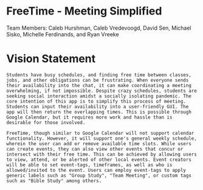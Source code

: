 # FreeTime - Meeting Simplified

Team Members: Caleb Hurshman, Caleb Vredevoogd, David Sen,
Michael Sisko, Michelle Ferdinands, and Ryan Vreeke

# Vision Statement

	Students have busy schedules, and finding free time between classes, jobs, and other obligations can be frustrating. When everyone sends their availability into the chat, it can make coordinating a meeting overwhelming, if not impossible. Despite crazy schedules, students are seeking social interaction amidst a socially isolating pandemic. The core intention of this app is to simplify this process of meeting. Students can input their availability into a user-friendly GUI. The app will then return the overlapping times. This is possible through Google Calendar, but it requires more work and hassle than is desirable for those involved. 

	FreeTime, though similar to Google Calendar will not support calendar functionality. However, it will support one's general weekly schedule, wherein the user can add or remove available time slots. While users can create events, they can also view other events that concur or intersect with their free time. This can be achieved by allowing users to view, attend, or be alerted of other local events. Event creators will be able to set event-tags, timeframes, as well as who is allowed/invited to the event. Users can employ event-tags to apply generic labels such as "Group Study", "Team Meeting", or custom tags such as "Bible Study" among others.
